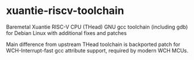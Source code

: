 # xuantie-riscv-toolchain
Baremetal Xuantie RISC-V CPU (THead) GNU gcc toolchain (including gdb) for Debian Linux with additional fixes and patches

Main difference from upstream THead toolchain is backported patch for WCH-Interrupt-fast gcc attribute support, required by modern WCH MCUs.
